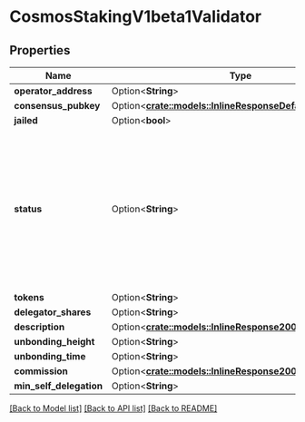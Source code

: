 # CosmosStakingV1beta1Validator

## Properties

Name | Type | Description | Notes
------------ | ------------- | ------------- | -------------
**operator_address** | Option<**String**> |  | [optional]
**consensus_pubkey** | Option<[**crate::models::InlineResponseDefaultDetails**](inline_response_default_details.md)> |  | [optional]
**jailed** | Option<**bool**> |  | [optional]
**status** | Option<**String**> | BondStatus is the status of a validator.   - BOND_STATUS_UNSPECIFIED: UNSPECIFIED defines an invalid validator status.  - BOND_STATUS_UNBONDED: UNBONDED defines a validator that is not bonded.  - BOND_STATUS_UNBONDING: UNBONDING defines a validator that is unbonding.  - BOND_STATUS_BONDED: BONDED defines a validator that is bonded. | [optional][default to Status_UNSPECIFIED]
**tokens** | Option<**String**> |  | [optional]
**delegator_shares** | Option<**String**> |  | [optional]
**description** | Option<[**crate::models::InlineResponse20062Description**](inline_response_200_62_description.md)> |  | [optional]
**unbonding_height** | Option<**String**> |  | [optional]
**unbonding_time** | Option<**String**> |  | [optional]
**commission** | Option<[**crate::models::InlineResponse20062Commission**](inline_response_200_62_commission.md)> |  | [optional]
**min_self_delegation** | Option<**String**> |  | [optional]

[[Back to Model list]](../README.md#documentation-for-models) [[Back to API list]](../README.md#documentation-for-api-endpoints) [[Back to README]](../README.md)



